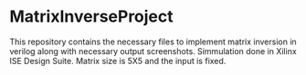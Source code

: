 # MatrixInverseProject
This repository contains the necessary files to implement matrix inversion in verilog along with necessary output screenshots.
Simmulation done in Xilinx ISE Design Suite.
Matrix size is 5X5 and the input is fixed.
